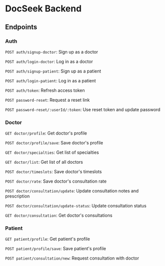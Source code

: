 # DocSeek Backend

## Endpoints

### Auth
`POST auth/signup-doctor`: Sign up as a doctor

`POST auth/login-doctor`: Log in as a doctor

`POST auth/signup-patient`: Sign up as a patient

`POST auth/login-patient`: Log in as a patient

`POST auth/token`: Refresh access token

`POST password-reset`: Request a reset link

`POST password-reset/:userId/:token`: Use reset token and update password

### Doctor

`GET doctor/profile`: Get doctor's profile

`POST doctor/profile/save`: Save doctor's profile

`GET doctor/specialties`: Get list of specialties

`GET doctor/list`: Get list of all doctors

`POST doctor/timeslots`: Save doctor's timeslots

`POST doctor/rate`: Save doctor's consultation rate

`POST doctor/consultation/update`: Update consultation notes and prescription

`POST doctor/consultation/update-status`: Update consultation status

`GET doctor/consultation`: Get doctor's consultations

### Patient

`GET patient/profile`: Get patient's profile

`POST patient/profile/save`: Save patient's profile

`POST patient/consultation/new`: Request consultation with doctor